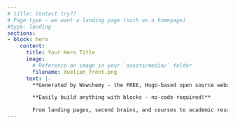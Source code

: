```yaml
---
# title: Contact try??
# Page type - we want a landing page (such as a homepage)
#type: landing
sections:
- block: hero
    content:
      title: Your Hero Title
      image:
        # Reference an image in your `assets/media/` folder
        filename: Xuelian_front.png
      text: |-
        **Generated by Wowchemy - the FREE, Hugo-based open source website builder trusted by 500,000+ sites.**

        **Easily build anything with blocks - no-code required!**

        From landing pages, second brains, and courses to academic resumés, conferences, and tech blogs.
---
```

